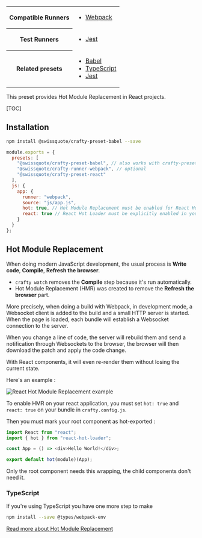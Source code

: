 <table>
<tr><th>Compatible Runners</th><td>

- [Webpack](05_Packages/02_crafty-runner-webpack.md)

</td></tr>
<tr><th>Test Runners</th><td>

- [Jest](05_Packages/05_crafty-preset-jest.md)

</td></tr>
<tr><th>Related presets</th><td>

- [Babel](05_Packages/05_crafty-preset-babel.md)
- [TypeScript](05_Packages/05_crafty-preset-typescript.md)
- [Jest](05_Packages/05_crafty-preset-jest.md)

</td></tr>
</table>

This preset provides Hot Module Replacement in React projects.

[TOC]

## Installation

```bash
npm install @swissquote/crafty-preset-babel --save
```

```javascript
module.exports = {
  presets: [
    "@swissquote/crafty-preset-babel", // also works with crafty-preset-typescript
    "@swissquote/crafty-runner-webpack", // optional
    "@swissquote/crafty-preset-react"
  ],
  js: {
    app: {
      runner: "webpack",
      source: "js/app.js",
      hot: true, // Hot Module Replacement must be enabled for React Hot Loader to work
      react: true // React Hot Loader must be explicitly enabled in your bundle
    }
  }
};
```

## Hot Module Replacement

When doing modern JavaScript development, the usual process is **Write code**,
**Compile**, **Refresh the browser**.

- `crafty watch` removes the **Compile** step because it's run automatically.
- Hot Module Replacement (HMR) was created to remove the **Refresh the browser**
  part.

More precisely, when doing a build with Webpack, in development mode, a
Websocket client is added to the build and a small HTTP server is started. When
the page is loaded, each bundle will establish a Websocket connection to the
server.

When you change a line of code, the server will rebuild them and send a
notification through Websockets to the browser, the browser will then download
the patch and apply the code change.

With React components, it will even re-render them without losing the current
state.

Here's an example :

![React Hot Module Replacement example](../react-hot-loader.gif)

To enable HMR on your react application, you must set `hot: true` and `react: true` on your bundle in `crafty.config.js`.

Then you must mark your root component as hot-exported :

```javascript
import React from "react";
import { hot } from "react-hot-loader";

const App = () => <div>Hello World!</div>;

export default hot(module)(App);
```

Only the root component needs this wrapping, the child components don't need it.

### TypeScript

If you're using TypeScript you have one more step to make

```bash
npm install --save @types/webpack-env
```

[Read more about Hot Module Replacement](https://medium.com/@rajaraodv/webpack-hot-module-replacement-hmr-e756a726a07#.6qqb8241p)
